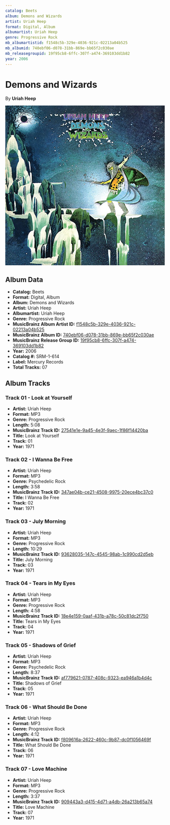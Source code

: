 ```yaml
---
catalog: Beets
album: Demons and Wizards
artist: Uriah Heep
format: Digital, Album
albumartist: Uriah Heep
genre: Progressive Rock
mb_albumartistid: f1548c5b-329e-4036-921c-02213a04b525
mb_albumid: 740ebf06-d078-31bb-869e-bb65f2c030ae
mb_releasegroupid: 19f95cb8-6ffc-307f-a474-369103dd1b82
year: 2006
---
```


# Demons and Wizards

By **Uriah Heep**

![](../../assets/beetscovers/Uriah_Heep-Demons_and_Wizards.jpg)

## Album Data

- **Catalog:** Beets
- **Format:** Digital, Album
- **Album:** Demons and Wizards
- **Artist:** Uriah Heep
- **Albumartist:** Uriah Heep
- **Genre:** Progressive Rock
- **MusicBrainz Album Artist ID:** [f1548c5b-329e-4036-921c-02213a04b525](https://musicbrainz.org/artist/f1548c5b-329e-4036-921c-02213a04b525)
- **MusicBrainz Album ID:** [740ebf06-d078-31bb-869e-bb65f2c030ae](https://musicbrainz.org/release/740ebf06-d078-31bb-869e-bb65f2c030ae)
- **MusicBrainz Release Group ID:** [19f95cb8-6ffc-307f-a474-369103dd1b82](https://musicbrainz.org/release-group/19f95cb8-6ffc-307f-a474-369103dd1b82)
- **Year:** 2006
- **Catalog #:** SRM-1-614
- **Label:** Mercury Records
- **Total Tracks:** 07

## Album Tracks

### Track 01 - Look at Yourself

- **Artist:** Uriah Heep
- **Format:** MP3
- **Genre:** Progressive Rock
- **Length:** 5:08
- **MusicBrainz Track ID:** [27541e1e-9a45-4e3f-9aec-1f86f14420ba](https://musicbrainz.org/recording/27541e1e-9a45-4e3f-9aec-1f86f14420ba)
- **Title:** Look at Yourself
- **Track:** 01
- **Year:** 1971

### Track 02 - I Wanna Be Free

- **Artist:** Uriah Heep
- **Format:** MP3
- **Genre:** Psychedelic Rock
- **Length:** 3:58
- **MusicBrainz Track ID:** [347ae04b-ce21-4508-9975-20ece4bc37c0](https://musicbrainz.org/recording/347ae04b-ce21-4508-9975-20ece4bc37c0)
- **Title:** I Wanna Be Free
- **Track:** 02
- **Year:** 1971

### Track 03 - July Morning

- **Artist:** Uriah Heep
- **Format:** MP3
- **Genre:** Progressive Rock
- **Length:** 10:29
- **MusicBrainz Track ID:** [93628035-147c-4545-98ab-1c990cd2d5eb](https://musicbrainz.org/recording/93628035-147c-4545-98ab-1c990cd2d5eb)
- **Title:** July Morning
- **Track:** 03
- **Year:** 1971

### Track 04 - Tears in My Eyes

- **Artist:** Uriah Heep
- **Format:** MP3
- **Genre:** Progressive Rock
- **Length:** 4:58
- **MusicBrainz Track ID:** [18e4e159-0aaf-431b-a78c-50c81dc2f750](https://musicbrainz.org/recording/18e4e159-0aaf-431b-a78c-50c81dc2f750)
- **Title:** Tears in My Eyes
- **Track:** 04
- **Year:** 1971

### Track 05 - Shadows of Grief

- **Artist:** Uriah Heep
- **Format:** MP3
- **Genre:** Psychedelic Rock
- **Length:** 8:37
- **MusicBrainz Track ID:** [af779621-0787-408c-9323-ea946a1b4d4c](https://musicbrainz.org/recording/af779621-0787-408c-9323-ea946a1b4d4c)
- **Title:** Shadows of Grief
- **Track:** 05
- **Year:** 1971

### Track 06 - What Should Be Done

- **Artist:** Uriah Heep
- **Format:** MP3
- **Genre:** Progressive Rock
- **Length:** 4:12
- **MusicBrainz Track ID:** [f809616a-2622-460c-9b87-dc0f1056469f](https://musicbrainz.org/recording/f809616a-2622-460c-9b87-dc0f1056469f)
- **Title:** What Should Be Done
- **Track:** 06
- **Year:** 1971

### Track 07 - Love Machine

- **Artist:** Uriah Heep
- **Format:** MP3
- **Genre:** Progressive Rock
- **Length:** 3:37
- **MusicBrainz Track ID:** [909443a3-d415-4d71-a4db-26a213b65a74](https://musicbrainz.org/recording/909443a3-d415-4d71-a4db-26a213b65a74)
- **Title:** Love Machine
- **Track:** 07
- **Year:** 1971

